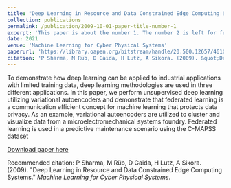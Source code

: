 ```yaml
---
title: "Deep Learning in Resource and Data Constrained Edge Computing Systems"
collection: publications
permalink: /publication/2009-10-01-paper-title-number-1
excerpt: 'This paper is about the number 1. The number 2 is left for future work.'
date: 2021
venue: 'Machine Learning for Cyber Physical Systems'
paperurl: 'https://library.oapen.org/bitstream/handle/20.500.12657/46102/2021_Book_MachineLearningForCyberPhysica.pdf?sequence=1#page=47'
citation: 'P Sharma, M Rüb, D Gaida, H Lutz, A Sikora. (2009). &quot;Deep Learning in Resource and Data Constrained Edge Computing Systems.&quot; <i>Machine Learning for Cyber Physical Systems</i>. 1(1).'
---
```

To demonstrate how deep learning can be applied to industrial applications with limited training data, deep learning methodologies are used in three different applications. In this paper, we perform unsupervised deep learning utilizing variational autoencoders and demonstrate that federated learning is a communication efficient concept for machine learning that protects data privacy. As an example, variational autoencoders are utilized to cluster and visualize data from a microelectromechanical systems foundry. Federated learning is used in a predictive maintenance scenario using the C-MAPSS dataset

[Download paper here](https://library.oapen.org/bitstream/handle/20.500.12657/46102/2021_Book_MachineLearningForCyberPhysica.pdf?sequence=1#page=47)

Recommended citation: P Sharma, M Rüb, D Gaida, H Lutz, A Sikora. (2009). &quot;Deep Learning in Resource and Data Constrained Edge Computing Systems.&quot; <i>Machine Learning for Cyber Physical Systems</i>.
